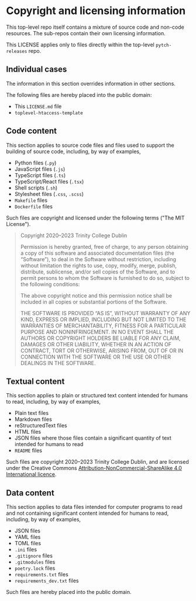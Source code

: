 # Copyright and licensing information

This top-level repo itself contains a mixture of source code and
non-code resources.  The sub-repos contain their own licensing
information.

This LICENSE applies only to files directly within the top-level
`pytch-releases` repo.


## Individual cases

The information in this section overrides information in other
sections.

The following files are hereby placed into the public domain:

* This `LICENSE.md` file
* `toplevel-htaccess-template`


## Code content

This section applies to source code files and files used to support
the building of source code, including, by way of examples,

* Python files (`.py`)
* JavaScript files (`.js`)
* TypeScript files (`.ts`)
* TypeScript/React files (`.tsx`)
* Shell scripts (`.sh`)
* Stylesheet files (`.css`, `.scss`)
* `Makefile` files
* `Dockerfile` files

Such files are copyright and licensed under the following terms ("The
MIT License").

> Copyright 2020–2023 Trinity College Dublin
>
> Permission is hereby granted, free of charge, to any person obtaining
> a copy of this software and associated documentation files (the
> “Software”), to deal in the Software without restriction, including
> without limitation the rights to use, copy, modify, merge, publish,
> distribute, sublicense, and/or sell copies of the Software, and to
> permit persons to whom the Software is furnished to do so, subject to
> the following conditions:
>
> The above copyright notice and this permission notice shall be
> included in all copies or substantial portions of the Software.
>
> THE SOFTWARE IS PROVIDED “AS IS”, WITHOUT WARRANTY OF ANY KIND,
> EXPRESS OR IMPLIED, INCLUDING BUT NOT LIMITED TO THE WARRANTIES OF
> MERCHANTABILITY, FITNESS FOR A PARTICULAR PURPOSE AND
> NONINFRINGEMENT. IN NO EVENT SHALL THE AUTHORS OR COPYRIGHT HOLDERS BE
> LIABLE FOR ANY CLAIM, DAMAGES OR OTHER LIABILITY, WHETHER IN AN ACTION
> OF CONTRACT, TORT OR OTHERWISE, ARISING FROM, OUT OF OR IN CONNECTION
> WITH THE SOFTWARE OR THE USE OR OTHER DEALINGS IN THE SOFTWARE.


## Textual content

This section applies to plain or structured text content intended for
humans to read, including, by way of examples,

* Plain text files
* Markdown files
* reStructuredText files
* HTML files
* JSON files where those files contain a significant quantity of text
  intended for humans to read
* `README` files

Such files are copyright 2020–2023 Trinity College Dublin, and are
licensed under the Creative Commons
[Attribution-NonCommercial-ShareAlike 4.0 International
licence](https://creativecommons.org/licenses/by-nc-sa/4.0/).


## Data content

This section applies to data files intended for computer programs to
read and not containing significant content intended for humans to
read, including, by way of examples,

* JSON files
* YAML files
* TOML files
* `.ini` files
* `.gitignore` files
* `.gitmodules` files
* `poetry.lock` files
* `requirements.txt` files
* `requirements_dev.txt` files

Such files are hereby placed into the public domain.

